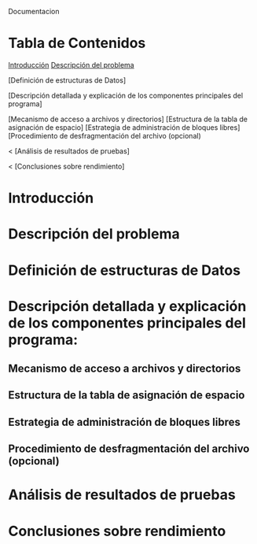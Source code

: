 Documentacion




# Tabla de Contenidos


[Introducción](#introducción)
[Descripción del problema](#descripción-del-problema)

[Definición de estructuras de Datos]

[Descripción detallada y explicación de los componentes principales del programa]

[Mecanismo de acceso a archivos y directorios]
[Estructura de la tabla de asignación de espacio]
[Estrategia de administración de bloques libres]
[Procedimiento de desfragmentación del archivo (opcional)

< [Análisis de resultados de pruebas]

< [Conclusiones sobre rendimiento]


# Introducción


# Descripción del problema


# Definición de estructuras de Datos

# Descripción detallada y explicación de los componentes principales del programa:

## Mecanismo de acceso a archivos y directorios
## Estructura de la tabla de asignación de espacio
## Estrategia de administración de bloques libres
## Procedimiento de desfragmentación del archivo (opcional)

# Análisis de resultados de pruebas

# Conclusiones sobre rendimiento